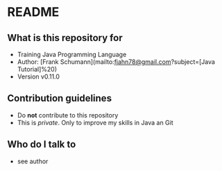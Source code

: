 # README

## What is this repository for

*   Training Java Programming Language
*   Author: [Frank Schumann](mailto:fjahn78@gmail.com?subject=[Java Tutorial]%20)
*   Version v0.11.0

## Contribution guidelines

*   Do __not__ contribute to this repository
*   This is _private_. Only to improve my skills in Java an Git

## Who do I talk to

*   see author